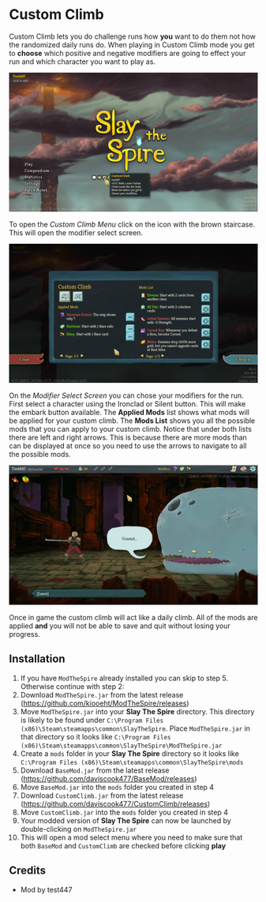 # Custom Climb #
Custom Climb lets you do challenge runs how **you** want to do them not how the randomized daily runs do. When playing in Custom Climb mode you get to **choose** which positive and negative modifiers are going to effect your run and which character you want to play as.

![Title Screen](github_resources/custom_climb_main_menu.png)

To open the *Custom Climb Menu* click on the icon with the brown staircase. This will open the modifier select screen.

![Modifier Select Screen](github_resources/custom_climb_select_screen.png)

On the *Modifier Select Screen* you can chose your modifiers for the run. First select a character using the Ironclad or Silent button. This will make the embark button available. The **Applied Mods** list shows what mods will be applied for your custom climb. The **Mods List** shows you all the possible mods that you can apply to your custom climb. Notice that under both lists there are left and right arrows. This is because there are more mods than can be displayed at once so you need to use the arrows to navigate to all the possible mods.

![In Game](github_resources/custom_climb_in_game.png)

Once in game the custom climb will act like a daily climb. All of the mods are applied **and** you will not be able to save and quit without losing your progress.

## Installation ##
1. If you have `ModTheSpire` already installed you can skip to step 5. Otherwise continue with step 2:
2. Download `ModTheSpire.jar` from the latest release (https://github.com/kiooeht/ModTheSpire/releases)
3. Move `ModTheSpire.jar` into your **Slay The Spire** directory. This directory is likely to be found under `C:\Program Files (x86)\Steam\steamapps\common\SlayTheSpire`. Place `ModTheSpire.jar` in that directory so it looks like `C:\Program Files (x86)\Steam\steamapps\common\SlayTheSpire\ModTheSpire.jar`
4. Create a `mods` folder in your **Slay The Spire** directory so it looks like `C:\Program Files (x86)\Steam\steamapps\common\SlayTheSpire\mods`
5. Download `BaseMod.jar` from the latest release (https://github.com/daviscook477/BaseMod/releases)
6. Move `BaseMod.jar` into the `mods` folder you created in step 4
7. Download `CustomClimb.jar` from the latest release (https://github.com/daviscook477/CustomClimb/releases)
8. Move `CustomClimb.jar` into the `mods` folder you created in step 4
9. Your modded version of **Slay The Spire** can now be launched by double-clicking on `ModTheSpire.jar`
10. This will open a mod select menu where you need to make sure that both `BaseMod` and `CustomClimb` are checked before clicking **play**

## Credits ##
* Mod by test447